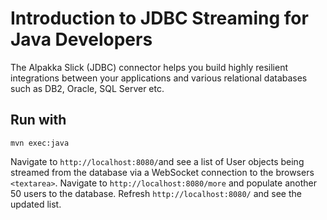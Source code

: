 # Introduction to JDBC Streaming for Java Developers

The Alpakka Slick (JDBC) connector helps you build highly resilient integrations between your applications and various relational databases such as DB2, Oracle, SQL Server etc. 

## Run with

```
mvn exec:java
```

Navigate to `http://localhost:8080/`and see a list of User objects being streamed 
from the database via a WebSocket connection to the browsers `<textarea>`.
Navigate to `http://localhost:8080/more` and populate another 50 users to the database. 
Refresh `http://localhost:8080/` and see the updated list.